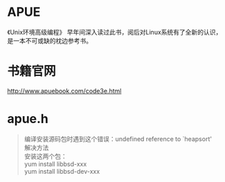 # APUE
《Unix环境高级编程》
早年间深入读过此书，阅后对Linux系统有了全新的认识，是一本不可或缺的枕边参考书。
# 书籍官网
http://www.apuebook.com/code3e.html
# apue.h
> 编译安装源码包时遇到这个错误：undefined reference to `heapsort' \
解决方法 \
安装这两个包：\
yum install libbsd-xxx \
yum install libbsd-dev-xxx
